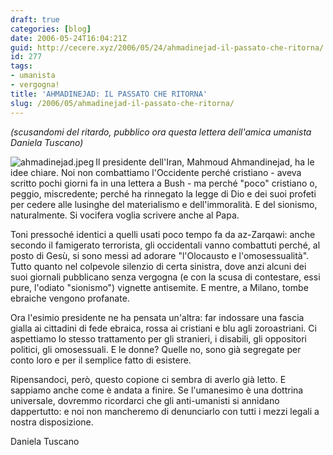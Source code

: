 ```yaml
---
draft: true
categories: [blog]
date: 2006-05-24T16:04:21Z
guid: http://cecere.xyz/2006/05/24/ahmadinejad-il-passato-che-ritorna/
id: 277
tags:
- umanista
- vergogna!
title: 'AHMADINEJAD: IL PASSATO CHE RITORNA'
slug: /2006/05/ahmadinejad-il-passato-che-ritorna/
---
```


_(scusandomi del ritardo, pubblico ora questa lettera dell'amica umanista Daniela Tuscano)_
  
<img align="left" alt="ahmadinejad.jpeg" id="image276" title="ahmadinejad.jpeg" src="http://cecere.xyz/wp-content/uploads/sites/3/2006/05/ahmadinejad.jpeg" />Il presidente dell'Iran, Mahmoud Ahmandinejad, ha le idee chiare. Noi non combattiamo l'Occidente perché cristiano - aveva scritto pochi giorni fa in una lettera a Bush - ma perché "poco" cristiano o, peggio, miscredente; perché ha rinnegato la legge di Dio e dei suoi profeti per cedere alle lusinghe del materialismo e dell'immoralità. E del sionismo, naturalmente. Si vocifera voglia scrivere anche al Papa.
  
Toni pressoché identici a quelli usati poco tempo fa da az-Zarqawi: anche secondo il famigerato terrorista, gli occidentali vanno combattuti perché, al posto di Gesù, si sono messi ad adorare "l'Olocausto e l'omosessualità". Tutto quanto nel colpevole silenzio di certa sinistra, dove anzi alcuni dei suoi giornali pubblicano senza vergogna (e con la scusa di contestare, essi pure, l'odiato "sionismo") vignette antisemite. E mentre, a Milano, tombe ebraiche vengono profanate.
  
Ora l'esimio presidente ne ha pensata un'altra: far indossare una fascia gialla ai cittadini di fede ebraica, rossa ai cristiani e blu agli zoroastriani. Ci aspettiamo lo stesso trattamento per gli stranieri, i disabili, gli oppositori politici, gli omosessuali. E le donne? Quelle no, sono già segregate per conto loro e per il semplice fatto di esistere.
  
Ripensandoci, però, questo copione ci sembra di averlo già letto. E sappiamo anche come è andata a finire. Se l'umanesimo è una dottrina universale, dovremmo ricordarci che gli anti-umanisti si annidano dappertutto: e noi non mancheremo di denunciarlo con tutti i mezzi legali a nostra disposizione.

Daniela Tuscano